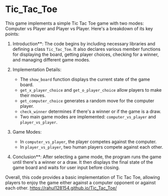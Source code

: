 # Tic_Tac_Toe
This game implements a simple Tic Tac Toe game with two modes: Computer vs Player and Player vs Player. Here's a breakdown of its key points:

1. Introduction**: The code begins by including necessary libraries and defining a class `Tic_Tac_Toe`. It also declares various member functions for displaying the board, getting player choices, checking for a winner, and managing different game modes.

2. Implementation Details:
   - The `show_board` function displays the current state of the game board.
   - `get_x_player_choice` and `get_o_player_choice` allow players to make their moves.
   - `get_computer_choice` generates a random move for the computer player.
   - `check_winner` determines if there's a winner or if the game is a draw.
   - Two main game modes are implemented: `computer_vs_player` and `player_vs_player`.

3. Game Modes:
   - In `computer_vs_player`, the player competes against the computer.
   - In `player_vs_player`, two human players compete against each other.

4. Conclusion**: After selecting a game mode, the program runs the game until there's a winner or a draw. It then displays the final state of the game board and waits for user input before closing.

Overall, this code provides a basic implementation of Tic Tac Toe, allowing players to enjoy the game either against a computer opponent or against each other.
 https://rahul128154.github.io/Tic_Tac_Toe/
